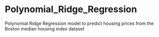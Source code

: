 # Polynomial_Ridge_Regression
Polynomial Ridge Regression model to predict housing prices from the Boston median housing index dataset
